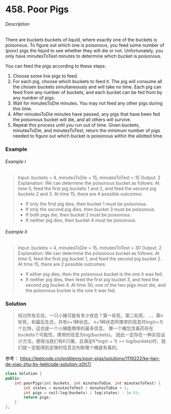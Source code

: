 # 458. Poor Pigs

###### Description

There are buckets buckets of liquid, where exactly one of the buckets is poisonous. To figure out which one is poisonous, you feed some number of (poor) pigs the liquid to see whether they will die or not. Unfortunately, you only have minutesToTest minutes to determine which bucket is poisonous.

You can feed the pigs according to these steps:

1. Choose some live pigs to feed.
2. For each pig, choose which buckets to feed it. The pig will consume all the chosen buckets simultaneously and will take no time. Each pig can feed from any number of buckets, and each bucket can be fed from by any number of pigs.
3. Wait for minutesToDie minutes. You may not feed any other pigs during this time.
4. After minutesToDie minutes have passed, any pigs that have been fed the poisonous bucket will die, and all others will survive.
5. Repeat this process until you run out of time.
Given buckets, minutesToDie, and minutesToTest, return the minimum number of pigs needed to figure out which bucket is poisonous within the allotted time.

### Example 

###### Example I

> Input: buckets = 4, minutesToDie = 15, minutesToTest = 15
> Output: 2
> Explanation: We can determine the poisonous bucket as follows:
> At time 0, feed the first pig buckets 1 and 2, and feed the second pig buckets 2 and 3.
> At time 15, there are 4 possible outcomes:
> - If only the first pig dies, then bucket 1 must be poisonous.
> - If only the second pig dies, then bucket 3 must be poisonous.
> - If both pigs die, then bucket 2 must be poisonous.
> - If neither pig dies, then bucket 4 must be poisonous.

###### Example II

> Input: buckets = 4, minutesToDie = 15, minutesToTest = 30
> Output: 2
> Explanation: We can determine the poisonous bucket as follows:
> At time 0, feed the first pig bucket 1, and feed the second pig bucket 2.
> At time 15, there are 2 possible outcomes:
> - If either pig dies, then the poisonous bucket is the one it was fed.
> - If neither pig dies, then feed the first pig bucket 3, and feed the second pig bucket 4.
> At time 30, one of the two pigs must die, and the poisonous bucket is the one it was fed.

### Solution

> 经过所有实验，一只小猪可能有多少状态？第一轮死、第二轮死、...、第n轮死，和最后生还。共有n+1种状态。
> n+1种状态所携带的信息共log(n+1)个比特，这也是一个小猪能携带的最多信息。
> 哪一个桶包含毒药存在buckets个可能性，携带的信息为log(buckets)。
> 因此一定存在一种实验设计方法，使得当我们有K只猪，且满足K*log(n + 1) >= log(buckets)时，我们就一定能得到足够的信息去判断哪个桶是有毒的。

参考： https://leetcode.cn/problems/poor-pigs/solutions/1119222/ke-lian-de-xiao-zhu-by-leetcode-solution-z0h7/

```c++
class Solution {
public:
    int poorPigs(int buckets, int minutesToDie, int minutesToTest) {
        int states = minutesToTest / minutesToDie + 1;
        int pigs = ceil(log(buckets) / log(states) - 1e-5);
        return pigs;
    }
};
```

